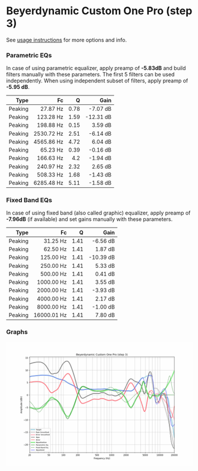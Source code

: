 # Beyerdynamic Custom One Pro (step 3)
See [usage instructions](https://github.com/jaakkopasanen/AutoEq#usage) for more options and info.

### Parametric EQs
In case of using parametric equalizer, apply preamp of **-5.83dB** and build filters manually
with these parameters. The first 5 filters can be used independently.
When using independent subset of filters, apply preamp of **-5.95 dB**.

| Type    | Fc         |    Q | Gain      |
|--------:|-----------:|-----:|----------:|
| Peaking | 27.87 Hz   | 0.78 | -7.07 dB  |
| Peaking | 123.28 Hz  | 1.59 | -12.31 dB |
| Peaking | 198.88 Hz  | 0.15 | 3.59 dB   |
| Peaking | 2530.72 Hz | 2.51 | -6.14 dB  |
| Peaking | 4565.86 Hz | 4.72 | 6.04 dB   |
| Peaking | 65.23 Hz   | 0.39 | -0.16 dB  |
| Peaking | 166.63 Hz  | 4.2  | -1.94 dB  |
| Peaking | 240.97 Hz  | 2.32 | 2.65 dB   |
| Peaking | 508.33 Hz  | 1.68 | -1.43 dB  |
| Peaking | 6285.48 Hz | 5.11 | -1.58 dB  |

### Fixed Band EQs
In case of using fixed band (also called graphic) equalizer, apply preamp of **-7.96dB**
(if available) and set gains manually with these parameters.

| Type    | Fc          |    Q | Gain      |
|--------:|------------:|-----:|----------:|
| Peaking | 31.25 Hz    | 1.41 | -6.56 dB  |
| Peaking | 62.50 Hz    | 1.41 | 1.87 dB   |
| Peaking | 125.00 Hz   | 1.41 | -10.39 dB |
| Peaking | 250.00 Hz   | 1.41 | 5.33 dB   |
| Peaking | 500.00 Hz   | 1.41 | 0.41 dB   |
| Peaking | 1000.00 Hz  | 1.41 | 3.55 dB   |
| Peaking | 2000.00 Hz  | 1.41 | -3.93 dB  |
| Peaking | 4000.00 Hz  | 1.41 | 2.17 dB   |
| Peaking | 8000.00 Hz  | 1.41 | -1.00 dB  |
| Peaking | 16000.01 Hz | 1.41 | 7.80 dB   |

### Graphs
![](./Beyerdynamic%20Custom%20One%20Pro%20(step%203).png)